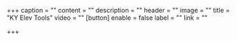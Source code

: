 +++
caption = ""
content = ""
description = ""
header = ""
image = ""
title = "KY Elev Tools"
video = ""
[button]
enable = false
label = ""
link = ""

+++
